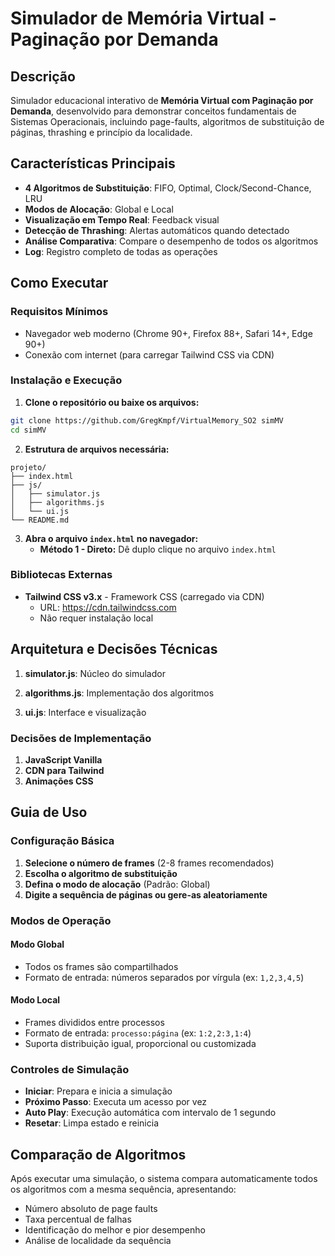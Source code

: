 # Simulador de Memória Virtual - Paginação por Demanda

## Descrição

Simulador educacional interativo de **Memória Virtual com Paginação por Demanda**, desenvolvido para demonstrar conceitos fundamentais de Sistemas Operacionais, incluindo page-faults, algoritmos de substituição de páginas, thrashing e princípio da localidade.

## Características Principais

- **4 Algoritmos de Substituição**: FIFO, Optimal, Clock/Second-Chance, LRU
- **Modos de Alocação**: Global e Local
- **Visualização em Tempo Real**: Feedback visual
- **Detecção de Thrashing**: Alertas automáticos quando detectado
- **Análise Comparativa**: Compare o desempenho de todos os algoritmos
- **Log**: Registro completo de todas as operações


## Como Executar

### Requisitos Mínimos
- Navegador web moderno (Chrome 90+, Firefox 88+, Safari 14+, Edge 90+)
- Conexão com internet (para carregar Tailwind CSS via CDN)

### Instalação e Execução

1. **Clone o repositório ou baixe os arquivos:**
```bash
git clone https://github.com/GregKmpf/VirtualMemory_SO2 simMV
cd simMV
```

2. **Estrutura de arquivos necessária:**
```
projeto/
├── index.html        
├── js/
│   ├── simulator.js    
│   ├── algorithms.js   
│   └── ui.js         
└── README.md
```

3. **Abra o arquivo `index.html` no navegador:**
   - **Método 1 - Direto:** Dê duplo clique no arquivo `index.html`

### Bibliotecas Externas
- **Tailwind CSS v3.x** - Framework CSS (carregado via CDN)
  - URL: https://cdn.tailwindcss.com
  - Não requer instalação local

## Arquitetura e Decisões Técnicas

1. **simulator.js**: Núcleo do simulador

2. **algorithms.js**: Implementação dos algoritmos

3. **ui.js**: Interface e visualização


### Decisões de Implementação

1. **JavaScript Vanilla**
2. **CDN para Tailwind**
3. **Animações CSS**

## Guia de Uso

### Configuração Básica

1. **Selecione o número de frames** (2-8 frames recomendados)
2. **Escolha o algoritmo de substituição**
3. **Defina o modo de alocação** (Padrão: Global)
4. **Digite a sequência de páginas ou gere-as aleatoriamente**

### Modos de Operação

#### Modo Global
- Todos os frames são compartilhados
- Formato de entrada: números separados por vírgula (ex: `1,2,3,4,5`)

#### Modo Local
- Frames divididos entre processos
- Formato de entrada: `processo:página` (ex: `1:2,2:3,1:4`)
- Suporta distribuição igual, proporcional ou customizada

### Controles de Simulação

- **Iniciar**: Prepara e inicia a simulação
- **Próximo Passo**: Executa um acesso por vez
- **Auto Play**: Execução automática com intervalo de 1 segundo
- **Resetar**: Limpa estado e reinicia

## Comparação de Algoritmos

Após executar uma simulação, o sistema compara automaticamente todos os algoritmos com a mesma sequência, apresentando:

- Número absoluto de page faults
- Taxa percentual de falhas
- Identificação do melhor e pior desempenho
- Análise de localidade da sequência
